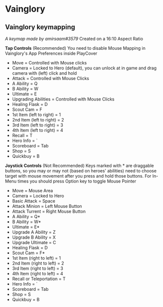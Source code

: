 # Vainglory

## Vainglory keymapping
_A keymap made by amirsaam#3579_
Created on a 16:10 Aspect Ratio

**Tap Controls** (Recommended)
You need to disable Mouse Mapping in Vainglory's App Preferences inside PlayCover
- Move = Controlled with Mouse clicks
- Camera = Locked to Hero (default), you can unlock at in game and drag camera with (left) click and hold
- Attack = Controlled with Mouse Clicks
- A Ability = Q
- B Ability = W
- Ultimate = E
- Upgrading Abilities = Controlled with Mouse Clicks
- Healing Flask = D
- Scout Cam = F
- 1st Item (left to right) = 1
- 2nd Item (left to right) = 2
- 3rd Item (left to right) = 3
- 4th Item (left to right) = 4
- Recall = T
- Hero Info = `
- Scoreboard = Tab
- Shop = S
- Quickbuy = B

**Joystick Controls** (Not Recommended)
Keys marked with * are draggable buttons, so you may or may not (based on heroes' abilities) need to choose target with mouse movement after you press and hold those buttons.
For In-Menu times you should press Option key to toggle Mouse Pointer
- Move = Mouse Area
- Camera = Locked to Hero
- Basic Attack = Space
- Attack Minion = Left Mouse Button
- Attack Turrent = Right Mouse Button
- A Ability = Q*
- B Ability = W*
- Ultimate = E*
- Upgrade A Ability = Z
- Upgrade B Ability = X
- Upgrade Ultimate = C
- Healing Flask = D
- Scout Cam = F*
- 1st Item (right to left) = 1
- 2nd Item (right to left) = 2
- 3rd Item (right to left) = 3
- 4th Item (right to left) = 4
- Recall or Teleportation = T
- Hero Info = `
- Scoreboard = Tab
- Shop = S
- Quickbuy = B